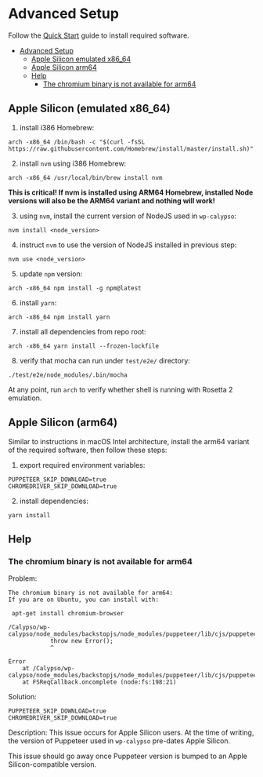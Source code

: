 # Advanced Setup

Follow the [Quick Start](../README.md) guide to install required software.

<!-- TOC -->

- [Advanced Setup](#advanced-setup)
    - [Apple Silicon emulated x86_64](#apple-silicon-emulated-x86_64)
    - [Apple Silicon arm64](#apple-silicon-arm64)
    - [Help](#help)
        - [The chromium binary is not available for arm64](#the-chromium-binary-is-not-available-for-arm64)

<!-- /TOC -->

## Apple Silicon (emulated x86_64)

1. install i386 Homebrew:

```
arch -x86_64 /bin/bash -c "$(curl -fsSL https://raw.githubusercontent.com/Homebrew/install/master/install.sh)"
```

2. install `nvm` using i386 Homebrew:

```
arch -x86_64 /usr/local/bin/brew install nvm
```

**This is critical! If nvm is installed using ARM64 Homebrew, installed Node versions will also be the ARM64 variant and nothing will work!**

3. using `nvm`, install the current version of NodeJS used in `wp-calypso`:

```
nvm install <node_version>
```

4. instruct `nvm` to use the version of NodeJS installed in previous step:

```
nvm use <node_version>
```

5. update `npm` version:

```
arch -x86_64 npm install -g npm@latest
```

6. install `yarn`:

```
arch -x86_64 npm install yarn
```

7. install all dependencies from repo root:

```
arch -x86_64 yarn install --frozen-lockfile
```

8. verify that mocha can run under `test/e2e/` directory:

```
./test/e2e/node_modules/.bin/mocha
```

At any point, run `arch` to verify whether shell is running with Rosetta 2 emulation.

## Apple Silicon (arm64)

Similar to instructions in macOS Intel architecture, install the arm64 variant of the required software, then follow these steps:

1. export required environment variables:

```
PUPPETEER_SKIP_DOWNLOAD=true
CHROMEDRIVER_SKIP_DOWNLOAD=true
```

2. install dependencies:

```
yarn install
```


## Help

### The chromium binary is not available for arm64

Problem:

```
The chromium binary is not available for arm64: 
If you are on Ubuntu, you can install with: 

 apt-get install chromium-browser

/Calypso/wp-calypso/node_modules/backstopjs/node_modules/puppeteer/lib/cjs/puppeteer/node/BrowserFetcher.js:112
            throw new Error();
            ^

Error
    at /Calypso/wp-calypso/node_modules/backstopjs/node_modules/puppeteer/lib/cjs/puppeteer/node/BrowserFetcher.js:112:19
    at FSReqCallback.oncomplete (node:fs:198:21)

```

Solution:

```
PUPPETEER_SKIP_DOWNLOAD=true
CHROMEDRIVER_SKIP_DOWNLOAD=true
```

Description: 
This issue occurs for Apple Silicon users. At the time of writing, the version of Puppeteer used in `wp-calypso` pre-dates Apple Silicon. 

This issue should go away once Puppeteer version is bumped to an Apple Silicon-compatible version.

